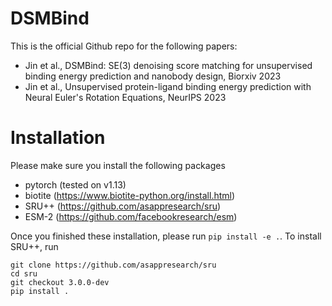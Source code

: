 # DSMBind

This is the official Github repo for the following papers:
* Jin et al., DSMBind: SE(3) denoising score matching for unsupervised binding energy prediction and nanobody design, Biorxiv 2023
* Jin et al., Unsupervised protein-ligand binding energy prediction with Neural Euler's Rotation Equations, NeurIPS 2023

# Installation

Please make sure you install the following packages
* pytorch (tested on v1.13)
* biotite (https://www.biotite-python.org/install.html)
* SRU++ (https://github.com/asappresearch/sru)
* ESM-2 (https://github.com/facebookresearch/esm)

Once you finished these installation, please run `pip install -e .`. To install SRU++, run 
```
git clone https://github.com/asappresearch/sru
cd sru
git checkout 3.0.0-dev
pip install .
```
